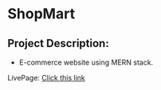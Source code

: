 ﻿# ShopMart

## Project Description:

- E-commerce website using MERN stack.

LivePage: <a href="https://shop-mart-wg72.onrender.com">Click this link</a>
